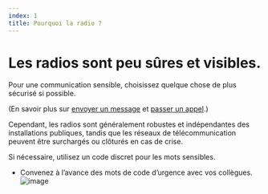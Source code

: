 ```yaml
---
index: 1
title: Pourquoi la radio ?
---
```

# Les radios sont peu sûres et visibles.

Pour une communication sensible, choisissez quelque chose de plus sécurisé si possible.

(En savoir plus sur [envoyer un message](umbrella://communications/sending-a-message) et
[passer un appel](umbrella://communications/making-a-call).)

Cependant, les radios sont généralement robustes et indépendantes des installations publiques, tandis que les réseaux de télécommunication peuvent être surchargés ou clôturés en cas de crise.

Si nécessaire, utilisez un code discret pour les mots sensibles.

*   Convenez à l’avance des mots de code d’urgence avec vos collègues.
![image](radios.png)